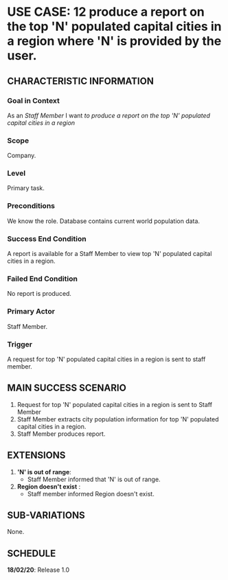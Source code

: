 # USE CASE: 12 produce a report on the top 'N' populated capital cities in a region where 'N' is provided by the user.

## CHARACTERISTIC INFORMATION

### Goal in Context

As an *Staff Member* I want *to produce a report on the top 'N' populated capital cities in a region*

### Scope

Company.

### Level

Primary task.

### Preconditions

We know the role.  Database contains current world population data.

### Success End Condition

A report is available for a Staff Member to view top 'N' populated capital cities in a region.

### Failed End Condition

No report is produced.

### Primary Actor

Staff Member.

### Trigger

A request for top 'N' populated capital cities in a region is sent to staff member.

## MAIN SUCCESS SCENARIO

1. Request for top 'N' populated capital cities in a region is sent to Staff Member
2. Staff Member extracts city population information for top 'N' populated capital cities in a region.
3. Staff Member produces report.

## EXTENSIONS

1. **'N' is out of range**:
    - Staff Member informed that 'N' is out of range.
2. **Region doesn't exist** :
    - Staff member informed Region doesn't exist.
    
## SUB-VARIATIONS

None.

## SCHEDULE

**18/02/20**: Release 1.0